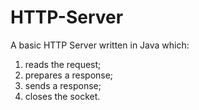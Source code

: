 # HTTP-Server

A basic HTTP Server written in Java which:
1) reads the request;
2) prepares a response;
3) sends a response;
4) closes the socket.
